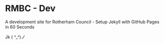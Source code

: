 
# RMBC - Dev


A development site for Rotherham Council - Setup Jekyll with GitHub Pages in 60 Seconds

Jk ( ^_^)ノ
